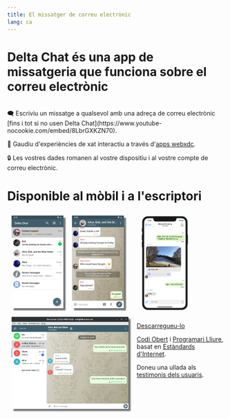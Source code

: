 ```yaml
---
title: El missatger de correu electrònic
lang: ca
---
```


# Delta Chat és una app de missatgeria que funciona sobre el correu electrònic

<br>
🗨️ Escriviu un missatge a qualsevol amb una adreça de correu electrònic [fins i tot si no usen Delta Chat](https://www.youtube-nocookie.com/embed/8LbrGXKZN70).

🥳 Gaudiu d'experiències de xat interactiu a través d'[apps webxdc](https://webxdc.org).

🔒 Les vostres dades romanen al vostre dispositiu i al vostre compte de correu electrònic.

# Disponible al mòbil i a l'escriptori


<img src="../assets/blog/screenshots/2019-12-17-delta-chat-google-play-release-chat-list-light.png" width="120" 
style="float: left; margin: 10px;display: block;box-shadow: 5px 5px 2px #777;" alt="A screenshot of Delta Chat on Android showing chat list" /> 
<img src="../assets/blog/screenshots/2019-12-17-delta-chat-google-play-release-group-light.png" width="120" 
style="float: left; margin: 10px;display: block;box-shadow: 5px 5px 2px #777;" alt="A screenshot of Delta Chat on Android showing a chat" /> 

<img src="../assets/blog/desktop-screenshot.png" width="280" style="float:left; margin: 10px" alt="A screenshot of Delta Chat on desktop" /> 

<img src="../assets/blog/screenshots/2020-01-09-delta-chat-iOS-weekend-group-chat.png" width="110" style="margin: 10px" alt="A screenshot of Delta Chat on IOS" /> 

<a class="download-button" href="https://get.delta.chat">Descarregueu-lo</a>

[Codi Obert](https://en.wikipedia.org/wiki/Open-source_software)
i [Programari Lliure](https://en.wikipedia.org/wiki/Free_software), basat en [Estàndards d'Internet](https://github.com/deltachat/deltachat-core-rust/blob/master/standards.md). 

Doneu una ullada als [testimonis dels usuaris](user-voices).
